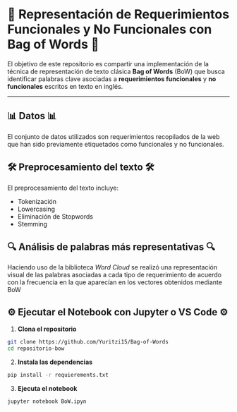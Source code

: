 # 🎯 Representación de Requerimientos Funcionales y No Funcionales con Bag of Words 🎯

El objetivo de este repositorio es compartir una implementación de la técnica de representación de texto clásica **Bag of Words** (BoW) que busca identificar palabras clave asociadas a **requerimientos funcionales** y **no funcionales** escritos en texto en inglés. 

---


## 📊 Datos 📊

El conjunto de datos utilizados son requerimientos recopilados de la web que han sido previamente etiquetados como funcionales y no funcionales.


## 🛠️ Preprocesamiento del texto 🛠️

El preprocesamiento del texto incluye: 
- Tokenización
- Lowercasing 
- Eliminación de Stopwords 
- Stemming 

## 🔍 Análisis de palabras más representativas 🔍
Haciendo uso de la biblioteca _Word Cloud_ se realizó una representación visual de las palabras asociadas a cada tipo de requerimiento de acuerdo con la frecuencia en la que aparecían en los vectores obtenidos mediante BoW 

## ⚙️ Ejecutar el Notebook con Jupyter o VS Code ⚙️
1. **Clona el repositorio** 
 ```bash
 git clone https://github.com/Yuritzi15/Bag-of-Words
 cd repositorio-bow
```


2. **Instala las dependencias**
 ```bash
 pip install -r requierements.txt
```

3. **Ejecuta el notebook**
 ```bash
 jupyter notebook BoW.ipyn
 ```
